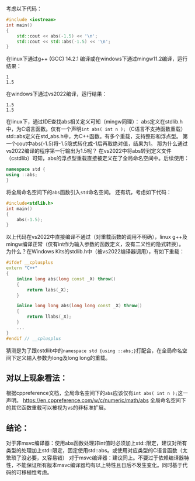 考虑以下代码：
```cpp
#include <iostream>
int main()
{
    std::cout << abs(-1.5) << '\n';
    std::cout << std::abs(-1.5) << '\n';
}
```
在linux下通过g++ (GCC) 14.2.1 编译或在windows下通过mingw11.2编译，运行结果：
```
1
1.5
```
在windows下通过vs2022编译，运行结果：
```
1.5
1.5
```
在linux下，通过IDE查找abs相关定义可知（mingw同理）：
abs定义在stdlib.h中，为C语言函数。仅有一个声明`int abs( int n );`（C语言不支持函数重载）
std::abs定义在std_abs.h中，为C++函数。有多个重载，支持整形和浮点型。
第一个cout中abs(-1.5)将-1.5隐式转化成-1后再取绝对值，结果为1。
那为什么通过vs2022编译的程序第一行输出为1.5呢？
在vs2022中将abs转到定义文件（cstdlib）可知，abs的浮点型重载直接被定义在了全局命名空间中。后续使用：
```cpp
namespace std {
using ::abs;
}
```
将全局命名空间下的`abs`函数引入`std`命名空间。
还有坑，考虑如下代码：
```cpp
#include<stdlib.h>
int main()
{
    abs(-1.5);
}
```
以上代码在vs2022中直接编译不通过（对重载函数的调用不明确），linux g++及mingw编译正常（仅有int作为输入参数的函数定义，没有二义性的隐式转换）。
为什么？在Windows Kits的stdlib.h中（被vs2022编译器调用），有如下重载：
```cpp
#ifdef __cplusplus
extern "C++"
{
    inline long abs(long const _X) throw()
    {
        return labs(_X);
    }

    inline long long abs(long long const _X) throw()
    {
        return llabs(_X);
    }
	...
}
#endif // __cplusplus
```
猜测是为了跟cstdlib中的`namespace std {using ::abs;}`打配合，在全局命名空间下定义输入参数为long及long long的重载。
## 对以上现象看法：
根据cppreference文档，全局命名空间下的`abs`应该仅有`int abs( int n );`这一声明。
https://en.cppreference.com/w/c/numeric/math/abs
全局命名空间下的其它函数重载可以被视为vs的非标准扩展。
## 结论：
对于非msvc编译器：使用abs函数处理非int值时必须加上std::限定，建议对所有类型的处理加上std::限定，固定使用std::abs。或使用对应类型的C语言函数（太繁琐了没必要，又容易错）
对于msvc编译器：建议同上。不要过于依赖编译器特性，不能保证所有版本msvc编译器均有以上特性且日后不发生变化。同时基于代码的可移植性考虑。
